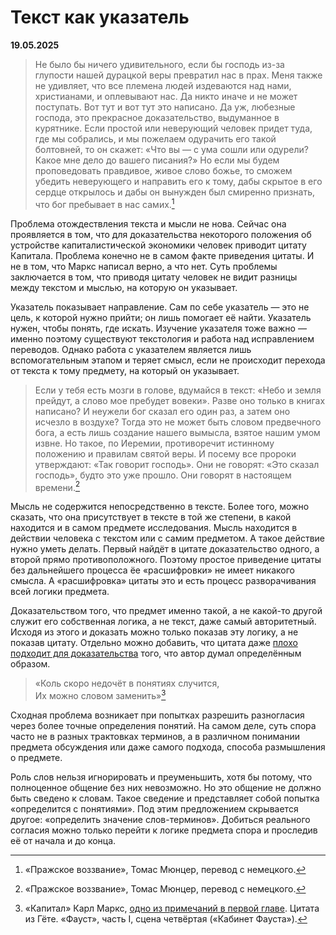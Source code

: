 # Текст как указатель

**19.05.2025**

> Не было бы ничего удивительного, если бы господь из-за глупости нашей дурацкой веры превратил нас в прах. Меня также не удивляет, что все племена людей издеваются над нами, христианами, и оплевывают нас. Да никто иначе и не может поступать. Вот тут и вот тут это написано. Да уж, любезные господа, это прекрасное доказательство, выдуманное в курятнике. Если простой или неверующий человек придет туда, где мы собрались, и мы пожелаем одурачить его такой болтовней, то он скажет: «Что вы — с ума сошли или одурели? Какое мне дело до вашего писания?» Но если мы будем проповедовать правдивое, живое слово божье, то сможем убедить неверующего и направить его к тому, дабы скрытое в его сердце открылось и дабы он вынужден был смиренно признать, что бог пребывает в нас самих.[^1]

[^1]: «Пражское воззвание», Томас Мюнцер, перевод с немецкого.

Проблема отождествления текста и мысли не нова. Сейчас она проявляется в том, что для доказательства некоторого положения об устройстве капиталистической экономики человек приводит цитату Капитала. Проблема конечно не в самом факте приведения цитаты. И не в том, что Маркс написал верно, а что нет. Суть проблемы заключается в том, что приводя цитату человек не видит разницы между текстом и мыслью, на которую он указывает.

Указатель показывает направление. Сам по себе указатель — это не цель, к которой нужно прийти; он лишь помогает её найти. Указатель нужен, чтобы понять, где искать. Изучение указателя тоже важно — именно поэтому существуют текстология и работа над исправлением переводов. Однако работа с указателем является лишь вспомогательным этапом и теряет смысл, если не происходит перехода от текста к тому предмету, на который он указывает.

> Если у тебя есть мозги в голове, вдумайся в текст: «Небо и земля прейдут, а слово мое пребудет вовеки». Разве оно только в книгах написано? И неужели бог сказал его один раз, а затем оно исчезло в воздухе? Тогда это не может быть словом предвечного бога, а есть лишь создание нашего вымысла, взятое нашим умом извне. Но такое, по Иеремии, противоречит истинному положению и правилам святой веры. И посему все пророки утверждают: «Так говорит господь». Они не говорят: «Это сказал господь», будто это уже прошло. Они говорят в настоящем времени.[^2]

[^2]: «Пражское воззвание», Томас Мюнцер, перевод с немецкого.

Мысль не содержится непосредственно в тексте. Более того, можно сказать, что она присутствует в тексте в той же степени, в какой находится и в самом предмете исследования. Мысль находится в действии человека с текстом или с самим предметом. А такое действие нужно уметь делать. Первый найдёт в цитате доказательство одного, а второй прямо противоположного. Поэтому простое приведение цитаты без дальнейшего процесса ёе «расшифровки» не имеет никакого смысла. А «расшифровка» цитаты это и есть процесс разворачивания всей логики предмета.

Доказательством того, что предмет именно такой, а не какой-то другой служит его собственная логика, а не текст, даже самый авторитетный. Исходя из этого и доказать можно только показав эту логику, а не показав цитату. Отдельно можно добавить, что цитата даже [плохо подходит для доказательства](./про-ограниченность-цитат.md) того, что автор думал определённым образом.

> «Коль скоро недочёт в понятиях случится, \
> Их можно словом заменить»[^3]

[^3]: «Капитал» Карл Маркс, [одно из примечаний в первой главе](https://esperanto-mv.pp.ru/Marksismo/Kapital1/kapital1-01.html#x24). Цитата из Гёте. «Фауст», часть I, сцена четвёртая («Кабинет Фауста»).

Сходная проблема возникает при попытках разрешить разногласия через более точные определения понятий. На самом деле, суть спора часто не в разных трактовках терминов, а в различном понимании предмета обсуждения или даже самого подхода, способа размышления о предмете.

Роль слов нельзя игнорировать и преуменьшить, хотя бы потому, что полноценное общение без них невозможно. Но это общение не должно быть сведено к словам. Такое сведение и представляет собой попытка «определится с понятиями». Под этим предложением скрывается другое: «определить значение слов-терминов». Добиться реального согласия можно только перейти к логике предмета спора и проследив её от начала и до конца.